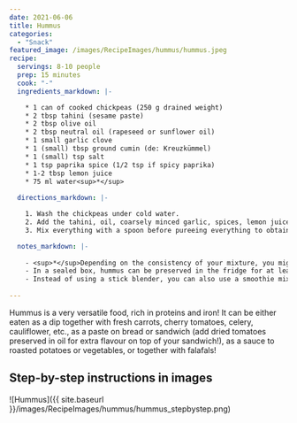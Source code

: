 ```yaml
---
date: 2021-06-06
title: Hummus
categories:
  - "Snack"
featured_image: /images/RecipeImages/hummus/hummus.jpeg
recipe:
  servings: 8-10 people
  prep: 15 minutes
  cook: "-"
  ingredients_markdown: |-

    * 1 can of cooked chickpeas (250 g drained weight)
    * 2 tbsp tahini (sesame paste)
    * 2 tbsp olive oil
    * 2 tbsp neutral oil (rapeseed or sunflower oil)
    * 1 small garlic clove
    * 1 (small) tbsp ground cumin (de: Kreuzkümmel)
    * 1 (small) tsp salt
    * 1 tsp paprika spice (1/2 tsp if spicy paprika)
    * 1-2 tbsp lemon juice
    * 75 ml water<sup>*</sup>
  
  directions_markdown: |-

    1. Wash the chickpeas under cold water.
    2. Add the tahini, oil, coarsely minced garlic, spices, lemon juice and water. 
    3. Mix everything with a spoon before pureeing everything to obtain a smooth and creamy mixture.

  notes_markdown: |-
  
    - <sup>*</sup>Depending on the consistency of your mixture, you might want to add more or less water to obtain a creamy texture that is not too liquid. To be on the safe side, rather add less water in the beginning, and continue adding while blending the mixture.
    - In a sealed box, hummus can be preserved in the fridge for at least 5 days.
    - Instead of using a stick blender, you can also use a smoothie mixer to puree the chickpeas.
    
---
```


Hummus is a very versatile food, rich in proteins and iron! It can be either eaten as a dip together with fresh carrots, cherry tomatoes, celery, cauliflower, etc., as a paste on bread or sandwich (add dried tomatoes preserved in oil for extra flavour on top of your sandwich!), as a sauce to roasted potatoes or vegetables, or together with falafals!

<h2>Step-by-step instructions in images</h2>

![Hummus]({{ site.baseurl }}/images/RecipeImages/hummus/hummus_stepbystep.png)